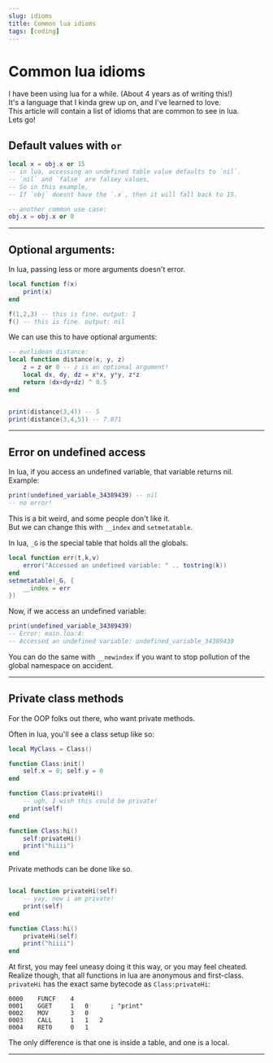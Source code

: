 ```yaml
---
slug: idioms
title: Common lua idioms
tags: [coding]
---
```


# Common lua idioms

I have been using lua for a while. (About 4 years as of writing this!)<br/>
It's a language that I kinda grew up on, and I've learned to love.<br/>
This article will contain a list of idioms that are common to see in lua.<br/>
Lets go!

<!--truncate-->

## Default values with `or`
```lua
local x = obj.x or 15
-- in lua, accessing an undefined table value defaults to `nil`.
-- `nil` and `false` are falsey values,
-- So in this example,
-- If `obj` doesnt have the `.x`, then it will fall back to 15.

-- another common use case:
obj.x = obj.x or 0

```

----------------

## Optional arguments:

In lua, passing less or more arguments doesn't error.
```lua
local function f(x)
    print(x)
end

f(1,2,3) -- this is fine. output: 1
f() -- this is fine. output: nil
```

We can use this to have optional arguments:
```lua
-- euclidean distance:
local function distance(x, y, z)
    z = z or 0 -- z is an optional argument!
    local dx, dy, dz = x*x, y*y, z*z
    return (dx+dy+dz) ^ 0.5
end


print(distance(3,4)) -- 5
print(distance(3,4,5)) -- 7.071
```

---------------

## Error on undefined access

In lua, if you access an undefined variable, that variable returns nil.
Example:
```lua
print(undefined_variable_34389439) -- nil
-- no error!
```
This is a bit weird, and some people don't like it.<br/>
But we can change this with `__index` and `setmetatable`.

In lua, `_G` is the special table that holds all the globals.
```lua
local function err(t,k,v)
    error("Accessed an undefined variable: " .. tostring(k))
end
setmetatable(_G, {
    __index = err
})
```
Now, if we access an undefined variable:
```lua
print(undefined_variable_34389439)
-- Error: main.lua:4:
-- Accessed an undefined variable: undefined_variable_34389439
```

You can do the same with `__newindex` if you want to stop pollution of the global namespace on accident.

------------------

## Private class methods
For the OOP folks out there, who want private methods.

Often in lua, you'll see a class setup like so:

```lua
local MyClass = Class()

function Class:init()
    self.x = 0; self.y = 0
end

function Class:privateHi()
    -- ugh, I wish this could be private!
    print(self)
end

function Class:hi()
    self:privateHi()
    print("hiiii")
end
```
Private methods can be done like so.
```lua

local function privateHi(self)
    -- yay, now i am private!
    print(self)
end

function Class:hi()
    privateHi(self)
    print("hiiii")
end
```
At first, you may feel uneasy doing it this way, or you may feel cheated.<br/>
Realize though, that all functions in lua are anonymous and first-class. `privateHi` has the exact same bytecode as `Class:privateHi`:
```
0000	FUNCF    4 
0001	GGET     1   0      ; "print"
0002	MOV      3   0
0003	CALL     1   1   2
0004	RET0     0   1
```
The only difference is that one is inside a table, and one is a local.

----------------------



